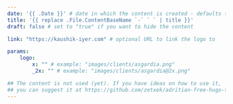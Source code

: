 ```yaml
---
date: '{{ .Date }}' # date in which the content is created - defaults to "today"
title: '{{ replace .File.ContentBaseName `-` ` ` | title }}'
draft: false # set to "true" if you want to hide the content 

link: "https://kaushik-iyer.com" # optional URL to link the logo to

params:
    logo:
        x: "" # example: "images/clients/asgardia.png"
        _2x: "" # example: "images/clients/asgardia@2x.png"

## The content is not used (yet). If you have ideas on how to use it, 
## you can suggest it at https://github.com/zetxek/adritian-free-hugo-theme/discussions 
---
```

